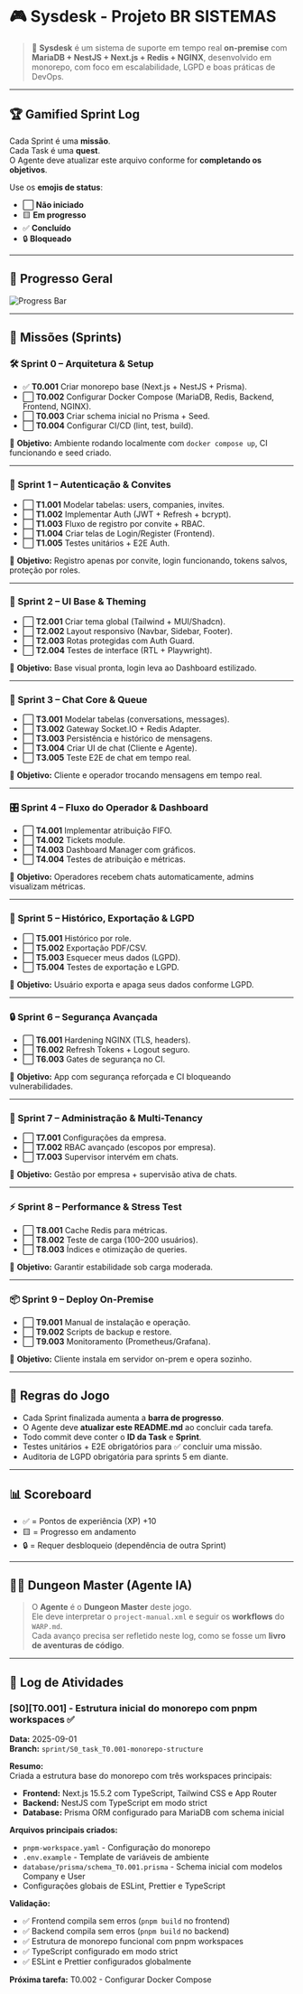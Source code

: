 # 🎮 Sysdesk - Projeto BR SISTEMAS

> 💬 **Sysdesk** é um sistema de suporte em tempo real **on-premise** com **MariaDB + NestJS + Next.js + Redis + NGINX**, desenvolvido em monorepo, com foco em escalabilidade, LGPD e boas práticas de DevOps.

---

## 🏆 Gamified Sprint Log

Cada Sprint é uma **missão**.  
Cada Task é uma **quest**.  
O Agente deve atualizar este arquivo conforme for **completando os objetivos**.  

Use os **emojis de status**:
- ⬜ **Não iniciado**
- 🟨 **Em progresso**
- ✅ **Concluído**
- 🔒 **Bloqueado**

---

## 🚀 Progresso Geral

![Progress Bar](https://progress-bar.dev/0/?title=Sysdesk%20Completion)

---

## 📜 Missões (Sprints)

### 🛠 Sprint 0 – Arquitetura & Setup
- ✅ **T0.001** Criar monorepo base (Next.js + NestJS + Prisma).
- ⬜ **T0.002** Configurar Docker Compose (MariaDB, Redis, Backend, Frontend, NGINX).
- ⬜ **T0.003** Criar schema inicial no Prisma + Seed.
- ⬜ **T0.004** Configurar CI/CD (lint, test, build).

🎯 **Objetivo:** Ambiente rodando localmente com `docker compose up`, CI funcionando e seed criado.  

---

### 🔑 Sprint 1 – Autenticação & Convites
- ⬜ **T1.001** Modelar tabelas: users, companies, invites.
- ⬜ **T1.002** Implementar Auth (JWT + Refresh + bcrypt).
- ⬜ **T1.003** Fluxo de registro por convite + RBAC.
- ⬜ **T1.004** Criar telas de Login/Register (Frontend).
- ⬜ **T1.005** Testes unitários + E2E Auth.

🎯 **Objetivo:** Registro apenas por convite, login funcionando, tokens salvos, proteção por roles.  

---

### 🎨 Sprint 2 – UI Base & Theming
- ⬜ **T2.001** Criar tema global (Tailwind + MUI/Shadcn).
- ⬜ **T2.002** Layout responsivo (Navbar, Sidebar, Footer).
- ⬜ **T2.003** Rotas protegidas com Auth Guard.
- ⬜ **T2.004** Testes de interface (RTL + Playwright).

🎯 **Objetivo:** Base visual pronta, login leva ao Dashboard estilizado.  

---

### 💬 Sprint 3 – Chat Core & Queue
- ⬜ **T3.001** Modelar tabelas (conversations, messages).
- ⬜ **T3.002** Gateway Socket.IO + Redis Adapter.
- ⬜ **T3.003** Persistência e histórico de mensagens.
- ⬜ **T3.004** Criar UI de chat (Cliente e Agente).
- ⬜ **T3.005** Teste E2E de chat em tempo real.

🎯 **Objetivo:** Cliente e operador trocando mensagens em tempo real.  

---

### 🎛 Sprint 4 – Fluxo do Operador & Dashboard
- ⬜ **T4.001** Implementar atribuição FIFO.
- ⬜ **T4.002** Tickets module.
- ⬜ **T4.003** Dashboard Manager com gráficos.
- ⬜ **T4.004** Testes de atribuição e métricas.

🎯 **Objetivo:** Operadores recebem chats automaticamente, admins visualizam métricas.  

---

### 📂 Sprint 5 – Histórico, Exportação & LGPD
- ⬜ **T5.001** Histórico por role.
- ⬜ **T5.002** Exportação PDF/CSV.
- ⬜ **T5.003** Esquecer meus dados (LGPD).
- ⬜ **T5.004** Testes de exportação e LGPD.

🎯 **Objetivo:** Usuário exporta e apaga seus dados conforme LGPD.  

---

### 🔒 Sprint 6 – Segurança Avançada
- ⬜ **T6.001** Hardening NGINX (TLS, headers).
- ⬜ **T6.002** Refresh Tokens + Logout seguro.
- ⬜ **T6.003** Gates de segurança no CI.

🎯 **Objetivo:** App com segurança reforçada e CI bloqueando vulnerabilidades.  

---

### 🏢 Sprint 7 – Administração & Multi-Tenancy
- ⬜ **T7.001** Configurações da empresa.
- ⬜ **T7.002** RBAC avançado (escopos por empresa).
- ⬜ **T7.003** Supervisor intervém em chats.

🎯 **Objetivo:** Gestão por empresa + supervisão ativa de chats.  

---

### ⚡ Sprint 8 – Performance & Stress Test
- ⬜ **T8.001** Cache Redis para métricas.
- ⬜ **T8.002** Teste de carga (100–200 usuários).
- ⬜ **T8.003** Índices e otimização de queries.

🎯 **Objetivo:** Garantir estabilidade sob carga moderada.  

---

### 📦 Sprint 9 – Deploy On-Premise
- ⬜ **T9.001** Manual de instalação e operação.
- ⬜ **T9.002** Scripts de backup e restore.
- ⬜ **T9.003** Monitoramento (Prometheus/Grafana).

🎯 **Objetivo:** Cliente instala em servidor on-prem e opera sozinho.  

---

## 🏅 Regras do Jogo

- Cada Sprint finalizada aumenta a **barra de progresso**.
- O Agente deve **atualizar este README.md** ao concluir cada tarefa.
- Todo commit deve conter o **ID da Task** e **Sprint**.
- Testes unitários + E2E obrigatórios para ✅ concluir uma missão.
- Auditoria de LGPD obrigatória para sprints 5 em diante.

---

## 📊 Scoreboard

- ✅ = Pontos de experiência (XP) +10
- 🟨 = Progresso em andamento
- 🔒 = Requer desbloqueio (dependência de outra Sprint)

---

## 🧙‍♂️ Dungeon Master (Agente IA)

> O **Agente** é o **Dungeon Master** deste jogo.  
> Ele deve interpretar o `project-manual.xml` e seguir os **workflows** do `WARP.md`.  
> Cada avanço precisa ser refletido neste log, como se fosse um **livro de aventuras de código**.

---

## 📝 Log de Atividades

### [S0][T0.001] - Estrutura inicial do monorepo com pnpm workspaces ✅
**Data:** 2025-09-01  
**Branch:** `sprint/S0_task_T0.001-monorepo-structure`  

**Resumo:**  
Criada a estrutura base do monorepo com três workspaces principais:
- **Frontend:** Next.js 15.5.2 com TypeScript, Tailwind CSS e App Router
- **Backend:** NestJS com TypeScript em modo strict
- **Database:** Prisma ORM configurado para MariaDB com schema inicial

**Arquivos principais criados:**
- `pnpm-workspace.yaml` - Configuração do monorepo
- `.env.example` - Template de variáveis de ambiente
- `database/prisma/schema_T0.001.prisma` - Schema inicial com modelos Company e User
- Configurações globais de ESLint, Prettier e TypeScript

**Validação:**
- ✅ Frontend compila sem erros (`pnpm build` no frontend)
- ✅ Backend compila sem erros (`pnpm build` no backend)
- ✅ Estrutura de monorepo funcional com pnpm workspaces
- ✅ TypeScript configurado em modo strict
- ✅ ESLint e Prettier configurados globalmente

**Próxima tarefa:** T0.002 - Configurar Docker Compose

